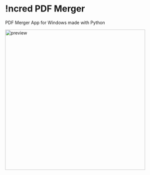 # !ncred PDF Merger
PDF Merger App for Windows made with Python

<img width="449" alt="preview" src="https://user-images.githubusercontent.com/33928427/213358569-76d63bef-6e89-4f4c-a80d-a3eda9e531f0.png">
